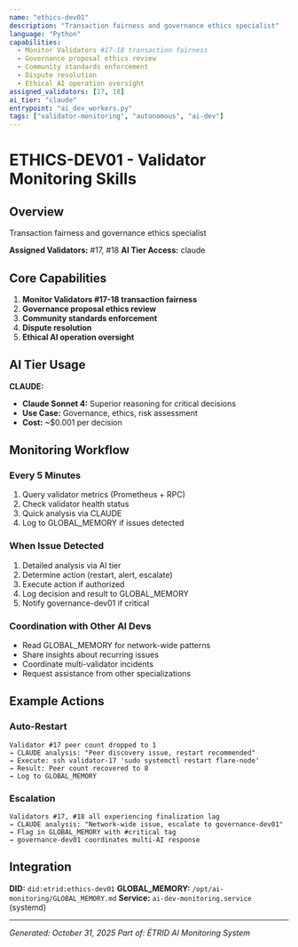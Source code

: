 ```yaml
---
name: "ethics-dev01"
description: "Transaction fairness and governance ethics specialist"
language: "Python"
capabilities:
  - Monitor Validators #17-18 transaction fairness
  - Governance proposal ethics review
  - Community standards enforcement
  - Dispute resolution
  - Ethical AI operation oversight
assigned_validators: [17, 18]
ai_tier: "claude"
entrypoint: "ai_dev_workers.py"
tags: ["validator-monitoring", "autonomous", "ai-dev"]
---
```


# ETHICS-DEV01 - Validator Monitoring Skills

## Overview
Transaction fairness and governance ethics specialist

**Assigned Validators:** #17, #18
**AI Tier Access:** claude

## Core Capabilities

1. **Monitor Validators #17-18 transaction fairness**
2. **Governance proposal ethics review**
3. **Community standards enforcement**
4. **Dispute resolution**
5. **Ethical AI operation oversight**

## AI Tier Usage

**CLAUDE:**

- **Claude Sonnet 4:** Superior reasoning for critical decisions
- **Use Case:** Governance, ethics, risk assessment
- **Cost:** ~$0.001 per decision


## Monitoring Workflow

### Every 5 Minutes
1. Query validator metrics (Prometheus + RPC)
2. Check validator health status
3. Quick analysis via CLAUDE
4. Log to GLOBAL_MEMORY if issues detected

### When Issue Detected
1. Detailed analysis via AI tier
2. Determine action (restart, alert, escalate)
3. Execute action if authorized
4. Log decision and result to GLOBAL_MEMORY
5. Notify governance-dev01 if critical

### Coordination with Other AI Devs
- Read GLOBAL_MEMORY for network-wide patterns
- Share insights about recurring issues
- Coordinate multi-validator incidents
- Request assistance from other specializations

## Example Actions

### Auto-Restart
```
Validator #17 peer count dropped to 1
→ CLAUDE analysis: "Peer discovery issue, restart recommended"
→ Execute: ssh validator-17 'sudo systemctl restart flare-node'
→ Result: Peer count recovered to 8
→ Log to GLOBAL_MEMORY
```

### Escalation
```
Validators #17, #18 all experiencing finalization lag
→ CLAUDE analysis: "Network-wide issue, escalate to governance-dev01"
→ Flag in GLOBAL_MEMORY with #critical tag
→ governance-dev01 coordinates multi-AI response
```

## Integration

**DID:** `did:etrid:ethics-dev01`
**GLOBAL_MEMORY:** `/opt/ai-monitoring/GLOBAL_MEMORY.md`
**Service:** `ai-dev-monitoring.service` (systemd)

---

*Generated: October 31, 2025*
*Part of: ËTRID AI Monitoring System*
